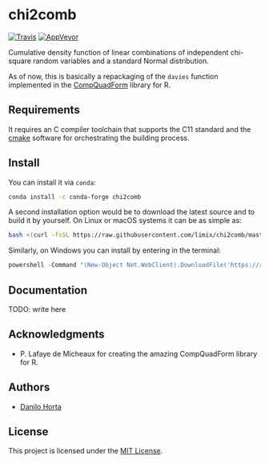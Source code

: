 # chi2comb

[![Travis](https://img.shields.io/travis/com/limix/chi2comb/master.svg?style=flat-square&label=linux%20%2F%20macos%20build)](https://travis-ci.com/limix/chi2comb) [![AppVeyor](https://img.shields.io/appveyor/ci/Horta/chi2comb.svg?style=flat-square&label=windows%20build)](https://ci.appveyor.com/project/Horta/chi2comb)

Cumulative density function of linear combinations of independent chi-square random
variables and a standard Normal distribution.

As of now, this is basically a repackaging of the `davies` function implemented in the
[CompQuadForm](https://cran.r-project.org/package=CompQuadForm) library for R.

## Requirements

It requires an C compiler toolchain that supports the C11 standard and the
[cmake](https://cmake.org/) software for orchestrating the building process.

## Install

You can install it via `conda`:

```bash
conda install -c conda-forge chi2comb
```

A second installation option would be to download the latest source and to build it by
yourself.
On Linux or macOS systems it can be as simple as:

```bash
bash <(curl -fsSL https://raw.githubusercontent.com/limix/chi2comb/master/install)
```

Similarly, on Windows you can install by entering in the terminal:

```powershell
powershell -Command "(New-Object Net.WebClient).DownloadFile('https://raw.githubusercontent.com/limix/chi2comb/master/install.bat', 'install.bat')" && install.bat
```

## Documentation

TODO: write here

## Acknowledgments

- P. Lafaye de Micheaux for creating the amazing CompQuadForm library for R.

## Authors

- [Danilo Horta](https://github.com/horta)

## License

This project is licensed under the
[MIT License](https://raw.githubusercontent.com/limix/chi2comb/master/LICENSE.md).

